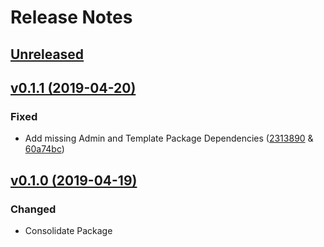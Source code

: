 # Release Notes

## [Unreleased](https://github.com/ixocreate/translation-package/compare/0.1.1...develop)

## [v0.1.1 (2019-04-20)](https://github.com/ixocreate/translation-package/compare/0.1.0...0.1.1)

### Fixed
- Add missing Admin and Template Package Dependencies ([2313890](https://github.com/ixocreate/translation-package/commit/2313890bbd730b291bc1f6a60d518c66dae4c476) & [60a74bc](https://github.com/ixocreate/translation-package/commit/60a74bcf91c6d8c64fe435658a1bf0c01102b500))

## [v0.1.0 (2019-04-19)](https://github.com/ixocreate/translation-package/compare/master...0.1.0)

### Changed
- Consolidate Package
